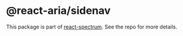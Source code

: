 # @react-aria/sidenav

This package is part of [react-spectrum](https://github.com/adobe/react-spectrum). See the repo for more details.

